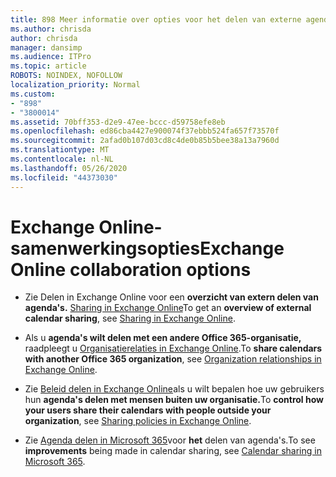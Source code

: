 ```yaml
---
title: 898 Meer informatie over opties voor het delen van externe agenda's
ms.author: chrisda
author: chrisda
manager: dansimp
ms.audience: ITPro
ms.topic: article
ROBOTS: NOINDEX, NOFOLLOW
localization_priority: Normal
ms.custom:
- "898"
- "3800014"
ms.assetid: 70bff353-d2e9-47ee-bccc-d59758efe8eb
ms.openlocfilehash: ed86cba4427e900074f37ebbb524fa657f73570f
ms.sourcegitcommit: 2afad0b107d03cd8c4de0b85b5bee38a13a7960d
ms.translationtype: MT
ms.contentlocale: nl-NL
ms.lasthandoff: 05/26/2020
ms.locfileid: "44373030"
---
```

# <a name="exchange-online-collaboration-options"></a><span data-ttu-id="ffd85-102">Exchange Online-samenwerkingsopties</span><span class="sxs-lookup"><span data-stu-id="ffd85-102">Exchange Online collaboration options</span></span>

- <span data-ttu-id="ffd85-103">Zie Delen in Exchange Online voor een **overzicht van extern delen van agenda's.** [Sharing in Exchange Online](https://technet.microsoft.com/library/jj916670%28v=exchg.150%29.aspx)</span><span class="sxs-lookup"><span data-stu-id="ffd85-103">To get an **overview of external calendar sharing**, see [Sharing in Exchange Online](https://technet.microsoft.com/library/jj916670%28v=exchg.150%29.aspx).</span></span>

- <span data-ttu-id="ffd85-104">Als u **agenda's wilt delen met een andere Office 365-organisatie,** raadpleegt u [Organisatierelaties in Exchange Online](https://technet.microsoft.com/library/jj916658%28v=exchg.150%29.aspx).</span><span class="sxs-lookup"><span data-stu-id="ffd85-104">To **share calendars with another Office 365 organization**, see [Organization relationships in Exchange Online](https://technet.microsoft.com/library/jj916658%28v=exchg.150%29.aspx).</span></span>

- <span data-ttu-id="ffd85-105">Zie [Beleid delen in Exchange Online](https://technet.microsoft.com/library/jj916673%28v=exchg.150%29.aspx)als u wilt bepalen hoe uw gebruikers hun **agenda's delen met mensen buiten uw organisatie.**</span><span class="sxs-lookup"><span data-stu-id="ffd85-105">To **control how your users share their calendars with people outside your organization**, see [Sharing policies in Exchange Online](https://technet.microsoft.com/library/jj916673%28v=exchg.150%29.aspx).</span></span>

- <span data-ttu-id="ffd85-106">Zie [Agenda delen in Microsoft 365](https://support.office.com/article/calendar-sharing-in-microsoft-365-b576ecc3-0945-4d75-85f1-5efafb8a37b4)voor **het** delen van agenda's.</span><span class="sxs-lookup"><span data-stu-id="ffd85-106">To see **improvements** being made in calendar sharing, see [Calendar sharing in Microsoft 365](https://support.office.com/article/calendar-sharing-in-microsoft-365-b576ecc3-0945-4d75-85f1-5efafb8a37b4).</span></span>
